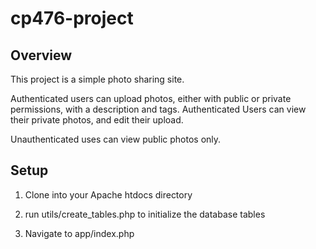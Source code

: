 # cp476-project

## Overview

This project is a simple photo sharing site.

Authenticated users can upload photos, either with public or private permissions, with a description and tags.
Authenticated Users can view their private photos, and edit their upload.

Unauthenticated uses can view public photos only.

## Setup

1. Clone into your Apache htdocs directory

2. run utils/create_tables.php to initialize the database tables

3. Navigate to app/index.php
